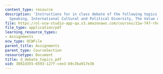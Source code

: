 ```yaml
---
content_type: resource
description: 'Instructions for in class debate of the following topics: Writing versus
  Speaking, International Cultural and Political Diversity, The Value of Technology.'
file: https://ol-ocw-studio-app-qa.s3.amazonaws.com/courses/21w-747-rhetoric-spring-2005/3881d3556593127fcee3b9c3ba917e38_d_debate_topics.pdf
file_type: application/pdf
learning_resource_types:
- Assignments
ocw_type: OCWFile
parent_title: Assignments
parent_type: CourseSection
resourcetype: Document
title: d_debate_topics.pdf
uid: 3881d355-6593-127f-cee3-b9c3ba917e38
---
```

